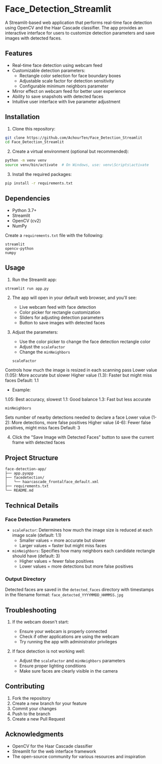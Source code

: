 # Face_Detection_Streamlit

A Streamlit-based web application that performs real-time face detection using OpenCV and the Haar Cascade classifier. The app provides an interactive interface for users to customize detection parameters and save images with detected faces.

## Features

- Real-time face detection using webcam feed
- Customizable detection parameters:
  - Rectangle color selection for face boundary boxes
  - Adjustable scale factor for detection sensitivity
  - Configurable minimum neighbors parameter
- Mirror effect on webcam feed for better user experience
- Ability to save snapshots with detected faces
- Intuitive user interface with live parameter adjustment


## Installation

1. Clone this repository:
```bash
git clone https://github.com/AchourTen/Face_Detection_Streamlit
cd Face_Detection_Streamlit

```

2. Create a virtual environment (optional but recommended):
```bash
python -m venv venv
source venv/bin/activate  # On Windows, use: venv\Scripts\activate
```

3. Install the required packages:
```bash
pip install -r requirements.txt
```

## Dependencies

- Python 3.7+
- Streamlit
- OpenCV (cv2)
- NumPy

Create a `requirements.txt` file with the following:
```
streamlit
opencv-python
numpy
```

## Usage

1. Run the Streamlit app:
```bash
streamlit run app.py
```

2. The app will open in your default web browser, and you'll see:
   - Live webcam feed with face detection
   - Color picker for rectangle customization
   - Sliders for adjusting detection parameters
   - Button to save images with detected faces

3. Adjust the parameters:
   - Use the color picker to change the face detection rectangle color
   - Adjust the `scaleFactor` 
   - Change the `minNeighbors`
   
   `scaleFactor`

Controls how much the image is resized in each scanning pass
Lower value (1.05): More accurate but slower
Higher value (1.3): Faster but might miss faces
Default: 1.1

- Example:

1.05: Best accuracy, slowest
1.1: Good balance
1.3: Fast but less accurate

 `minNeighbors`

Sets number of nearby detections needed to declare a face
Lower value (1-2): More detections, more false positives
Higher value (4-6): Fewer false positives, might miss faces
Default: 3

4. Click the "Save Image with Detected Faces" button to save the current frame with detected faces

## Project Structure

```
face-detection-app/
├── app.pyapp
├── facedetection/
│   └── haarcascade_frontalface_default.xml
├── requirements.txt
└── README.md
```

## Technical Details

### Face Detection Parameters

- `scaleFactor`: Determines how much the image size is reduced at each image scale (default: 1.1)
  - Smaller values = more accurate but slower
  - Larger values = faster but might miss faces
- `minNeighbors`: Specifies how many neighbors each candidate rectangle should have (default: 3)
  - Higher values = fewer false positives
  - Lower values = more detections but more false positives

### Output Directory

Detected faces are saved in the `detected_faces` directory with timestamps in the filename format: `face_detected_YYYYMMDD_HHMMSS.jpg`

## Troubleshooting

1. If the webcam doesn't start:
   - Ensure your webcam is properly connected
   - Check if other applications are using the webcam
   - Try running the app with administrator privileges

2. If face detection is not working well:
   - Adjust the `scaleFactor` and `minNeighbors` parameters
   - Ensure proper lighting conditions
   - Make sure faces are clearly visible in the camera

## Contributing

1. Fork the repository
2. Create a new branch for your feature
3. Commit your changes
4. Push to the branch
5. Create a new Pull Request

## Acknowledgments

- OpenCV for the Haar Cascade classifier
- Streamlit for the web interface framework
- The open-source community for various resources and inspiration
